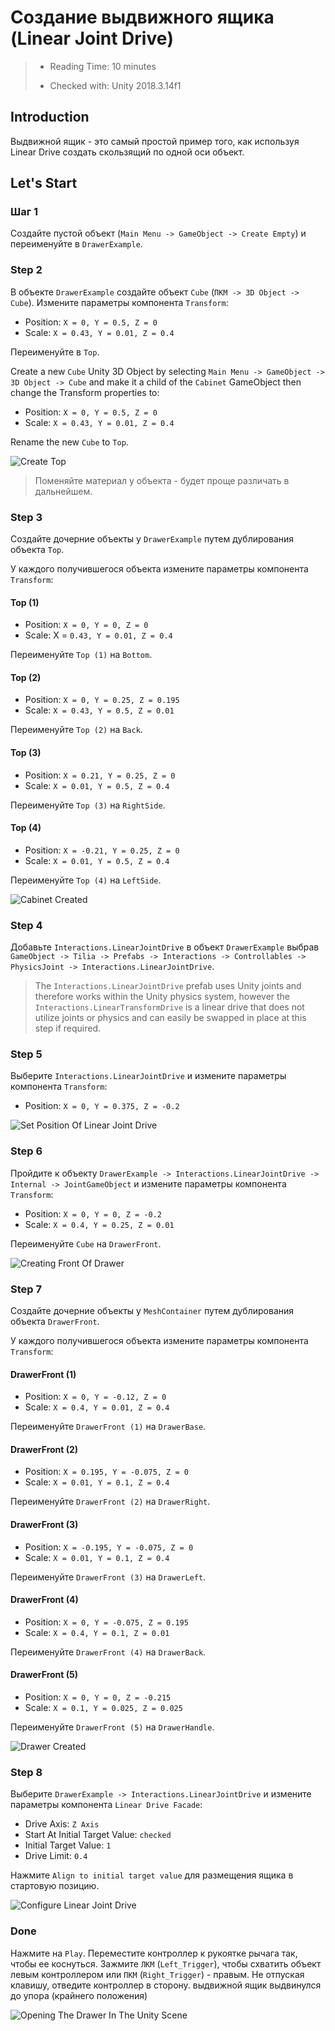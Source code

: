 # Создание выдвижного ящика (Linear Joint Drive)

> * Reading Time: 10 minutes
>
> * Checked with: Unity 2018.3.14f1

## Introduction

Выдвижной ящик - это самый простой пример того, как используя Linear Drive создать скользящий по одной оси объект.

## Let's Start

### Шаг 1

Создайте пустой объект (`Main Menu -> GameObject -> Create Empty`) и переименуйте в `DrawerExample`.

### Step 2

В объекте `DrawerExample` создайте объект `Cube` (`ПКМ -> 3D Object -> Cube`). Измените параметры компонента `Transform`:

  - Position: `X = 0, Y = 0.5, Z = 0`
  - Scale: `X = 0.43, Y = 0.01, Z = 0.4`
  
Переименуйте в `Top`.

Create a new `Cube` Unity 3D Object by selecting `Main Menu -> GameObject -> 3D Object -> Cube` and make it a child of the `Cabinet` GameObject then change the Transform properties to:

* Position: `X = 0, Y = 0.5, Z = 0`
* Scale: `X = 0.43, Y = 0.01, Z = 0.4`

Rename the new `Cube` to `Top`.

![Create Top](assets/images/_05_DrawerTop.png)

> Поменяйте материал у объекта - будет проще различать в дальнейшем.
### Step 3

Создайте дочерние объекты у `DrawerExample` путем дублирования объекта `Top`.

У каждого получившегося объекта измените параметры компонента `Transform`:

#### Top (1)

* Position: `X = 0, Y = 0, Z = 0`
* Scale: X = `0.43, Y = 0.01, Z = 0.4`

Переименуйте `Top (1)` на `Bottom`.

#### Top (2)

* Position: `X = 0, Y = 0.25, Z = 0.195`
* Scale: `X = 0.43, Y = 0.5, Z = 0.01`

Переименуйте `Top (2)` на `Back`.

#### Top (3)

* Position: `X = 0.21, Y = 0.25, Z = 0`
* Scale: `X = 0.01, Y = 0.5, Z = 0.4`

Переименуйте `Top (3)` на `RightSide`.

#### Top (4)

  * Position: `X = -0.21, Y = 0.25, Z = 0`
  * Scale: `X = 0.01, Y = 0.5, Z = 0.4`

Переименуйте `Top (4)` на `LeftSide`.

![Cabinet Created](assets/images/_05_DrawerAll.png)

### Step 4

Добавьте `Interactions.LinearJointDrive` в объект `DrawerExample` выбрав `GameObject -> Tilia -> Prefabs -> Interactions -> Controllables -> PhysicsJoint -> Interactions.LinearJointDrive`.

> The `Interactions.LinearJointDrive` prefab uses Unity joints and therefore works within the Unity physics system, however the `Interactions.LinearTransformDrive` is a linear drive that does not utilize joints or physics and can easily be swapped in place at this step if required.
### Step 5

Выберите `Interactions.LinearJointDrive` и измените параметры компонента `Transform`:

  * Position: `X = 0, Y = 0.375, Z = -0.2`

![Set Position Of Linear Joint Drive](assets/images/_05_.png)

### Step 6

Пройдите к объекту `DrawerExample -> Interactions.LinearJointDrive -> Internal -> JointGameObject` и измените параметры компонента `Transform`:

* Position: `X = 0, Y = 0, Z = -0.2`
* Scale: `X = 0.4, Y = 0.25, Z = 0.01`

Переименуйте `Cube` на `DrawerFront`.

![Creating Front Of Drawer](assets/images/_5_.png)

### Step 7

Создайте дочерние объекты у `MeshContainer` путем дублирования объекта `DrawerFront`.

У каждого получившегося объекта измените параметры компонента `Transform`:


#### DrawerFront (1)

* Position: `X = 0, Y = -0.12, Z = 0`
* Scale: `X = 0.4, Y = 0.01, Z = 0.4`

Переименуйте `DrawerFront (1)` на `DrawerBase`.

#### DrawerFront (2)

* Position: `X = 0.195, Y = -0.075, Z = 0`
* Scale: `X = 0.01, Y = 0.1, Z = 0.4`

Переименуйте `DrawerFront (2)` на `DrawerRight`.

#### DrawerFront (3)

* Position: `X = -0.195, Y = -0.075, Z = 0`
* Scale: `X = 0.01, Y = 0.1, Z = 0.4`

Переименуйте `DrawerFront (3)` на `DrawerLeft`.

#### DrawerFront (4)

* Position: `X = 0, Y = -0.075, Z = 0.195`
* Scale: `X = 0.4, Y = 0.1, Z = 0.01`

Переименуйте `DrawerFront (4)` на `DrawerBack`.

#### DrawerFront (5)

* Position: `X = 0, Y = 0, Z = -0.215`
* Scale: `X = 0.1, Y = 0.025, Z = 0.025`

Переименуйте `DrawerFront (5)` на `DrawerHandle`.

![Drawer Created](assets/images/DrawerCreated.png)

### Step 8

Выберите `DrawerExample -> Interactions.LinearJointDrive` и измените параметры компонента `Linear Drive Facade`:

* Drive Axis: `Z Axis`
* Start At Initial Target Value: `checked`
* Initial Target Value: `1`
* Drive Limit: `0.4`

Нажмите `Align to initial target value` для размещения ящика в стартовую позицию.

![Configure Linear Joint Drive](assets/images/_05_LinearDriveFacade.png)

### Done

Нажмите на `Play`.
Переместите контроллер к рукоятке рычага так, чтобы ее коснуться. 
Зажмите `ЛКМ` (`Left_Trigger`), чтобы схватить объект левым контроллером или `ПКМ` (`Right_Trigger`) - правым. 
Не отпуская клавишу, отведите контроллер в сторону. выдвижной ящик выдвинулся до упора (крайнего положения)

![Opening The Drawer In The Unity Scene](assets/images/Drawer.gif)

